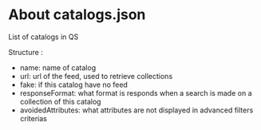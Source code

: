 # About catalogs.json

List of catalogs in QS

Structure :

- name: name of catalog
- url: url of the feed, used to retrieve collections
- fake: if this catalog have no feed
- responseFormat: what format is responds when a search is made on a collection of this catalog
- avoidedAttributes: what attributes are not displayed in advanced filters criterias
